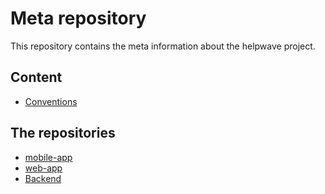 # Meta repository
This repository contains the meta information about the helpwave project.

## Content
- [Conventions](/tree/main/conventions)

## The repositories
- [mobile-app](https://github.com/helpwave/mobile-app)
- [web-app](https://github.com/helpwave/web)
- [Backend](https://github.com/helpwave/rest-api)
